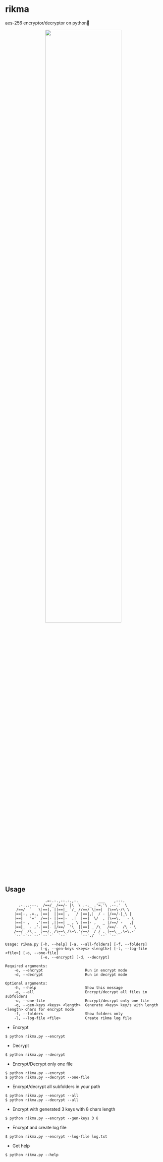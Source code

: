 # rikma
aes-256 encryptor/decryptor on python🐍

<p align="center">
  <img src="https://user-images.githubusercontent.com/78678868/130137480-46a72bd3-d7ee-413d-942b-b03a8931ba87.png" width=70% height=70%>
</p>

Usage
----

```
                  .=-.-.,--.-.,-.         ___    ,---.      
      .-.,.---.  /==/_ /==/- |\  \ .-._ .'=.'\ .--.'  \     
     /==/  `   \|==|, ||==|_ `/_ //==/ \|==|  |\==\-/\ \    
    |==|-, .=., |==|  ||==| ,   / |==|,|  / - |/==/-|_\ |   
    |==|   '='  /==|- ||==|-  .|  |==|  \/  , |\==\,   - \  
    |==|- ,   .'|==| ,||==| _ , \ |==|- ,   _ |/==/ -   ,|  
    |==|_  . ,'.|==|- |/==/  '\  ||==| _ /\   /==/-  /\ - \ 
    /==/  /\ ,  )==/. /\==\ /\=\.'/==/  / / , |==\ _.\=\.-' 
    `--`-`--`--'`--`-`  `--`      `--`./  `--` `--`         

Usage: rikma.py [-h, --help] [-a, --all-folders] [-f, --folders]
                [-g, --gen-keys <keys> <length>] [-l, --log-file <file>] [-o, --one-file]
                [-e, --encrypt] [-d, --decrypt]

Required arguments:
    -e, --encrypt                   Run in encrypt mode
    -d, --decrypt                   Run in decrypt mode

Optional arguments:
    -h, --help                      Show this message
    -a, --all                       Encrypt/decrypt all files in subfolders
    -o, --one-file                  Encrypt/decrypt only one file
    -g, --gen-keys <keys> <length>  Generate <keys> key/s with length <length> chars for encrypt mode
    -f, --folders                   Show folders only
    -l, --log-file <file>           Create rikma log file
```

* Encrypt
```
$ python rikma.py --encrypt
```
* Decrypt
```
$ python rikma.py --decrypt
```
* Encrypt/Decrypt only one file
```
$ python rikma.py --encrypt
$ python rikma.py --decrypt --one-file
```
* Encrypt/decrypt all subfolders in your path
```
$ python rikma.py --encrypt --all
$ python rikma.py --decrypt --all
```
* Encrypt with generated 3 keys with 8 chars length
```
$ python rikma.py --encrypt --gen-keys 3 8
```
* Encrypt and create log file
```
$ python rikma.py --encrypt --log-file log.txt
```
* Get help
```
$ python rikma.py --help
```
